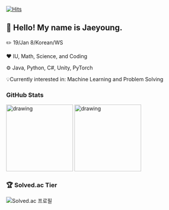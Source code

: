[![Hits](https://hits.seeyoufarm.com/api/count/incr/badge.svg?url=https%3A%2F%2Fgithub.com%2FLimePencil&count_bg=%23ED7C76&title_bg=%23252333&icon=github.svg&icon_color=%23E7E7E7&title=Visitors&edge_flat=false)](https://hits.seeyoufarm.com)

## 🤚 Hello! My name is Jaeyoung.

✏️ 19/Jan 8/Korean/WS

❤️ IU, Math, Science, and Coding

⚙️ Java, Python, C#, Unity, PyTorch

💡Currently interested in: Machine Learning and Problem Solving


### GitHub Stats

<img src="https://github-readme-stats.vercel.app/api?username=LimePencil&count_private=true&show_icons=true&theme=aura_dark" alt="drawing" height ="180"/>  <img src="https://github-readme-stats.vercel.app/api/top-langs/?username=LimePencil&theme=aura_dark&layout=compact" alt="drawing" height ="180"/>


### 🏆 Solved.ac Tier

![Solved.ac 프로필](https://github-readme-solvedac.hyp3rflow.vercel.app/api/?handle=LimePencil)
